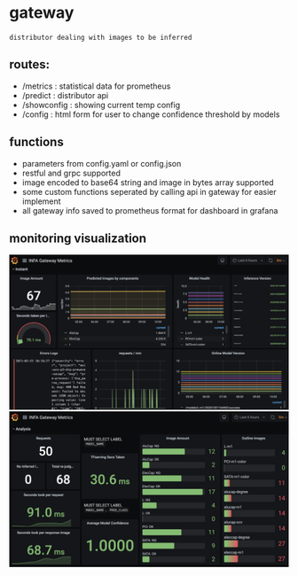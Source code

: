 # gateway
    distributor dealing with images to be inferred
## routes:
- /metrics : statistical data for prometheus
- /predict : distributor api
- /showconfig : showing current temp config
- /config : html form for user to change confidence threshold by models
## functions
- parameters from config.yaml or config.json
- restful and grpc supported
- image encoded to base64 string and image in bytes array supported
- some custom functions seperated by calling api in gateway for easier implement
- all gateway info saved to prometheus format for dashboard in grafana
## monitoring visualization
<img src="../gateway-metrics-instant.png">
<img src="../gateway-metrics-analysis.png">